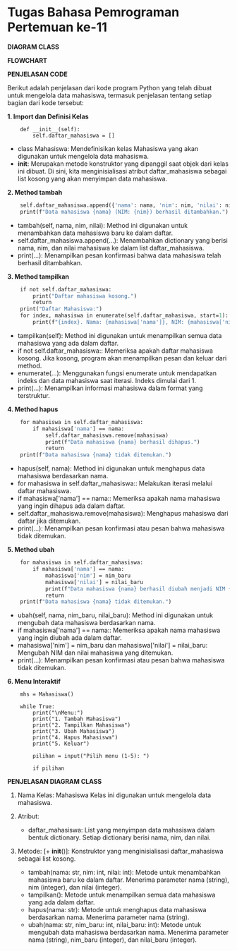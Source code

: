 # Tugas Bahasa Pemrograman Pertemuan ke-11

**DIAGRAM CLASS**

**FLOWCHART**

**PENJELASAN CODE**

Berikut adalah penjelasan dari kode program Python yang telah dibuat untuk mengelola data mahasiswa, termasuk penjelasan tentang setiap bagian dari kode tersebut:

**1. Import dan Definisi Kelas**


```class Mahasiswa:
    def __init__(self):
        self.daftar_mahasiswa = []
```

- class Mahasiswa: Mendefinisikan kelas Mahasiswa yang akan digunakan untuk mengelola data mahasiswa.
- __init__: Merupakan metode konstruktor yang dipanggil saat objek dari kelas ini dibuat. Di sini, kita menginisialisasi atribut daftar_mahasiswa sebagai list kosong yang akan menyimpan data mahasiswa.


**2. Method tambah**


```def tambah(self, nama, nim, nilai):
    self.daftar_mahasiswa.append({'nama': nama, 'nim': nim, 'nilai': nilai})
    print(f"Data mahasiswa {nama} (NIM: {nim}) berhasil ditambahkan.")
```

- tambah(self, nama, nim, nilai): Method ini digunakan untuk menambahkan data mahasiswa baru ke dalam daftar.
- self.daftar_mahasiswa.append(...): Menambahkan dictionary yang berisi nama, nim, dan nilai mahasiswa ke dalam list daftar_mahasiswa.
- print(...): Menampilkan pesan konfirmasi bahwa data mahasiswa telah berhasil ditambahkan.


**3. Method tampilkan**


```def tampilkan(self):
    if not self.daftar_mahasiswa:
        print("Daftar mahasiswa kosong.")
        return
    print("Daftar Mahasiswa:")
    for index, mahasiswa in enumerate(self.daftar_mahasiswa, start=1):
        print(f"{index}. Nama: {mahasiswa['nama']}, NIM: {mahasiswa['nim']}, Nilai: {mahasiswa['nilai']}")
```
        
- tampilkan(self): Method ini digunakan untuk menampilkan semua data mahasiswa yang ada dalam daftar.
- if not self.daftar_mahasiswa:: Memeriksa apakah daftar mahasiswa kosong. Jika kosong, program akan menampilkan pesan dan keluar dari method.
- enumerate(...): Menggunakan fungsi enumerate untuk mendapatkan indeks dan data mahasiswa saat iterasi. Indeks dimulai dari 1.
- print(...): Menampilkan informasi mahasiswa dalam format yang terstruktur.


**4. Method hapus**


```def hapus(self, nama):
    for mahasiswa in self.daftar_mahasiswa:
        if mahasiswa['nama'] == nama:
            self.daftar_mahasiswa.remove(mahasiswa)
            print(f"Data mahasiswa {nama} berhasil dihapus.")
            return
    print(f"Data mahasiswa {nama} tidak ditemukan.")
```
    
- hapus(self, nama): Method ini digunakan untuk menghapus data mahasiswa berdasarkan nama.
- for mahasiswa in self.daftar_mahasiswa:: Melakukan iterasi melalui daftar mahasiswa.
- if mahasiswa['nama'] == nama:: Memeriksa apakah nama mahasiswa yang ingin dihapus ada dalam daftar.
- self.daftar_mahasiswa.remove(mahasiswa): Menghapus mahasiswa dari daftar jika ditemukan.
- print(...): Menampilkan pesan konfirmasi atau pesan bahwa mahasiswa tidak ditemukan.


**5. Method ubah**


```def ubah(self, nama, nim_baru, nilai_baru):
    for mahasiswa in self.daftar_mahasiswa:
        if mahasiswa['nama'] == nama:
            mahasiswa['nim'] = nim_baru
            mahasiswa['nilai'] = nilai_baru
            print(f"Data mahasiswa {nama} berhasil diubah menjadi NIM {nim_baru} dan nilai {nilai_baru}.")
            return
    print(f"Data mahasiswa {nama} tidak ditemukan.")
```
    
- ubah(self, nama, nim_baru, nilai_baru): Method ini digunakan untuk mengubah data mahasiswa berdasarkan nama.
- if mahasiswa['nama'] == nama:: Memeriksa apakah nama mahasiswa yang ingin diubah ada dalam daftar.
- mahasiswa['nim'] = nim_baru dan mahasiswa['nilai'] = nilai_baru: Mengubah NIM dan nilai mahasiswa yang ditemukan.
- print(...): Menampilkan pesan konfirmasi atau pesan bahwa mahasiswa tidak ditemukan.


**6. Menu Interaktif**


```if __name__ == "__main__":
    mhs = Mahasiswa()
    
    while True:
        print("\nMenu:")
        print("1. Tambah Mahasiswa")
        print("2. Tampilkan Mahasiswa")
        print("3. Ubah Mahasiswa")
        print("4. Hapus Mahasiswa")
        print("5. Keluar")
        
        pilihan = input("Pilih menu (1-5): ")
        
        if pilihan
```


**PENJELASAN DIAGRAM CLASS**

1. Nama Kelas: Mahasiswa
    Kelas ini digunakan untuk mengelola data mahasiswa.


2. Atribut:
    * daftar_mahasiswa: List yang menyimpan data mahasiswa dalam bentuk dictionary. Setiap dictionary berisi nama, nim, dan nilai.


3. Metode:
    [+ __init__()]: Konstruktor yang menginisialisasi daftar_mahasiswa sebagai list kosong.
    + tambah(nama: str, nim: int, nilai: int): Metode untuk menambahkan mahasiswa baru ke dalam daftar. Menerima parameter nama (string), nim (integer), dan nilai (integer).
    + tampilkan(): Metode untuk menampilkan semua data mahasiswa yang ada dalam daftar.
    + hapus(nama: str): Metode untuk menghapus data mahasiswa berdasarkan nama. Menerima parameter nama (string).
    + ubah(nama: str, nim_baru: int, nilai_baru: int): Metode untuk mengubah data mahasiswa berdasarkan nama. Menerima parameter nama (string), nim_baru (integer), dan nilai_baru (integer).
